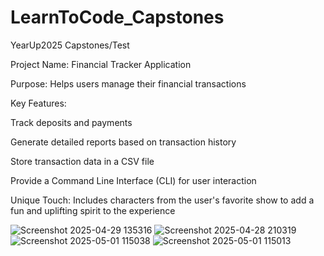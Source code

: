 # LearnToCode_Capstones
YearUp2025 Capstones/Test

Project Name: Financial Tracker Application

Purpose: Helps users manage their financial transactions

Key Features:

Track deposits and payments

Generate detailed reports based on transaction history

Store transaction data in a CSV file

Provide a Command Line Interface (CLI) for user interaction

Unique Touch: Includes characters from the user's favorite show to add a fun and uplifting spirit to the experience


![Screenshot 2025-04-29 135316](https://github.com/user-attachments/assets/83253e4d-7c0a-4a8e-9bcd-6dc299c50afc)
![Screenshot 2025-04-28 210319](https://github.com/user-attachments/assets/c381c0de-7b26-4e77-a53d-de49111db3a0)
![Screenshot 2025-05-01 115038](https://github.com/user-attachments/assets/16b38205-9d36-429b-a1e8-15a6b1983418)
![Screenshot 2025-05-01 115013](https://github.com/user-attachments/assets/586c9b27-b6d4-4118-8cd1-f47a9898c2e3)

